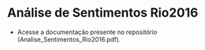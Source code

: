 # Análise de Sentimentos Rio2016

* Acesse a documentação presente no repositório (Analise_Sentimentos_Rio2016.pdf).
